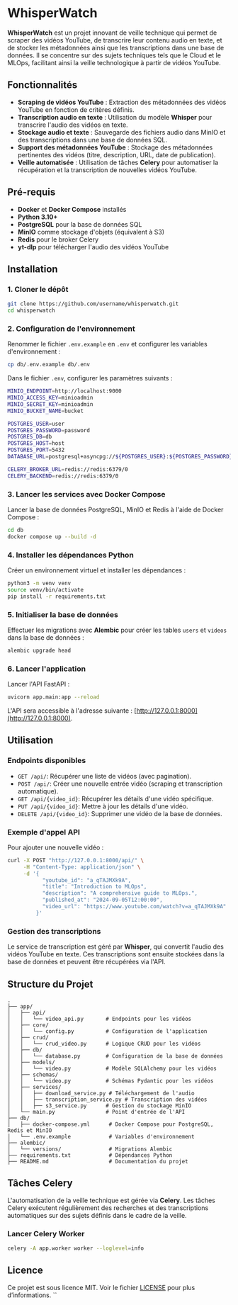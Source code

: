 # WhisperWatch

**WhisperWatch** est un projet innovant de veille technique qui permet de scraper des vidéos YouTube, de transcrire leur contenu audio en texte, et de stocker les métadonnées ainsi que les transcriptions dans une base de données. Il se concentre sur des sujets techniques tels que le Cloud et le MLOps, facilitant ainsi la veille technologique à partir de vidéos YouTube.

## Fonctionnalités

- **Scraping de vidéos YouTube** : Extraction des métadonnées des vidéos YouTube en fonction de critères définis.
- **Transcription audio en texte** : Utilisation du modèle **Whisper** pour transcrire l'audio des vidéos en texte.
- **Stockage audio et texte** : Sauvegarde des fichiers audio dans MinIO et des transcriptions dans une base de données SQL.
- **Support des métadonnées YouTube** : Stockage des métadonnées pertinentes des vidéos (titre, description, URL, date de publication).
- **Veille automatisée** : Utilisation de tâches **Celery** pour automatiser la récupération et la transcription de nouvelles vidéos YouTube.

## Pré-requis

- **Docker** et **Docker Compose** installés
- **Python 3.10+**
- **PostgreSQL** pour la base de données SQL
- **MinIO** comme stockage d'objets (équivalent à S3)
- **Redis** pour le broker Celery
- **yt-dlp** pour télécharger l'audio des vidéos YouTube

## Installation

### 1. Cloner le dépôt

```bash
git clone https://github.com/username/whisperwatch.git
cd whisperwatch
```

### 2. Configuration de l'environnement

Renommer le fichier `.env.example` en `.env` et configurer les variables d'environnement :

```bash
cp db/.env.example db/.env
```

Dans le fichier `.env`, configurer les paramètres suivants :

```bash
MINIO_ENDPOINT=http://localhost:9000
MINIO_ACCESS_KEY=minioadmin
MINIO_SECRET_KEY=minioadmin
MINIO_BUCKET_NAME=bucket

POSTGRES_USER=user
POSTGRES_PASSWORD=password
POSTGRES_DB=db
POSTGRES_HOST=host
POSTGRES_PORT=5432
DATABASE_URL=postgresql+asyncpg://${POSTGRES_USER}:${POSTGRES_PASSWORD}@${POSTGRES_HOST}:${POSTGRES_PORT}/${POSTGRES_DB}

CELERY_BROKER_URL=redis://redis:6379/0
CELERY_BACKEND=redis://redis:6379/0
```

### 3. Lancer les services avec Docker Compose

Lancer la base de données PostgreSQL, MinIO et Redis à l'aide de Docker Compose :

```bash
cd db
docker compose up --build -d
```

### 4. Installer les dépendances Python

Créer un environnement virtuel et installer les dépendances :

```bash
python3 -m venv venv
source venv/bin/activate
pip install -r requirements.txt
```

### 5. Initialiser la base de données

Effectuer les migrations avec **Alembic** pour créer les tables `users` et `videos` dans la base de données :

```bash
alembic upgrade head
```

### 6. Lancer l'application

Lancer l'API FastAPI :

```bash
uvicorn app.main:app --reload
```

L'API sera accessible à l'adresse suivante : [http://127.0.0.1:8000](http://127.0.0.1:8000).

## Utilisation

### Endpoints disponibles

- `GET /api/`: Récupérer une liste de vidéos (avec pagination).
- `POST /api/`: Créer une nouvelle entrée vidéo (scraping et transcription automatique).
- `GET /api/{video_id}`: Récupérer les détails d'une vidéo spécifique.
- `PUT /api/{video_id}`: Mettre à jour les détails d'une vidéo.
- `DELETE /api/{video_id}`: Supprimer une vidéo de la base de données.

### Exemple d'appel API

Pour ajouter une nouvelle vidéo :

```bash
curl -X POST "http://127.0.0.1:8000/api/" \
     -H "Content-Type: application/json" \
     -d '{
           "youtube_id": "a_qTAJMXk9A",
           "title": "Introduction to MLOps",
           "description": "A comprehensive guide to MLOps.",
           "published_at": "2024-09-05T12:00:00",
           "video_url": "https://www.youtube.com/watch?v=a_qTAJMXk9A"
         }'
```

### Gestion des transcriptions

Le service de transcription est géré par **Whisper**, qui convertit l'audio des vidéos YouTube en texte. Ces transcriptions sont ensuite stockées dans la base de données et peuvent être récupérées via l'API.

## Structure du Projet

```
.
├── app/
│   ├── api/
│   │   └── video_api.py       # Endpoints pour les vidéos
│   ├── core/
│   │   └── config.py          # Configuration de l'application
│   ├── crud/
│   │   └── crud_video.py      # Logique CRUD pour les vidéos
│   ├── db/
│   │   └── database.py        # Configuration de la base de données
│   ├── models/
│   │   └── video.py           # Modèle SQLAlchemy pour les vidéos
│   ├── schemas/
│   │   └── video.py           # Schémas Pydantic pour les vidéos
│   ├── services/
│   │   ├── download_service.py # Téléchargement de l'audio
│   │   ├── transcription_service.py # Transcription des vidéos
│   │   ├── s3_service.py      # Gestion du stockage MinIO
│   └── main.py                # Point d'entrée de l'API
├── db/
│   ├── docker-compose.yml      # Docker Compose pour PostgreSQL, Redis et MinIO
│   └── .env.example            # Variables d'environnement
├── alembic/
│   └── versions/               # Migrations Alembic
├── requirements.txt            # Dépendances Python
├── README.md                   # Documentation du projet
```

## Tâches Celery

L'automatisation de la veille technique est gérée via **Celery**. Les tâches Celery exécutent régulièrement des recherches et des transcriptions automatiques sur des sujets définis dans le cadre de la veille.

### Lancer Celery Worker

```bash
celery -A app.worker worker --loglevel=info
```

## Licence

Ce projet est sous licence MIT. Voir le fichier [LICENSE](LICENSE) pour plus d’informations.
``